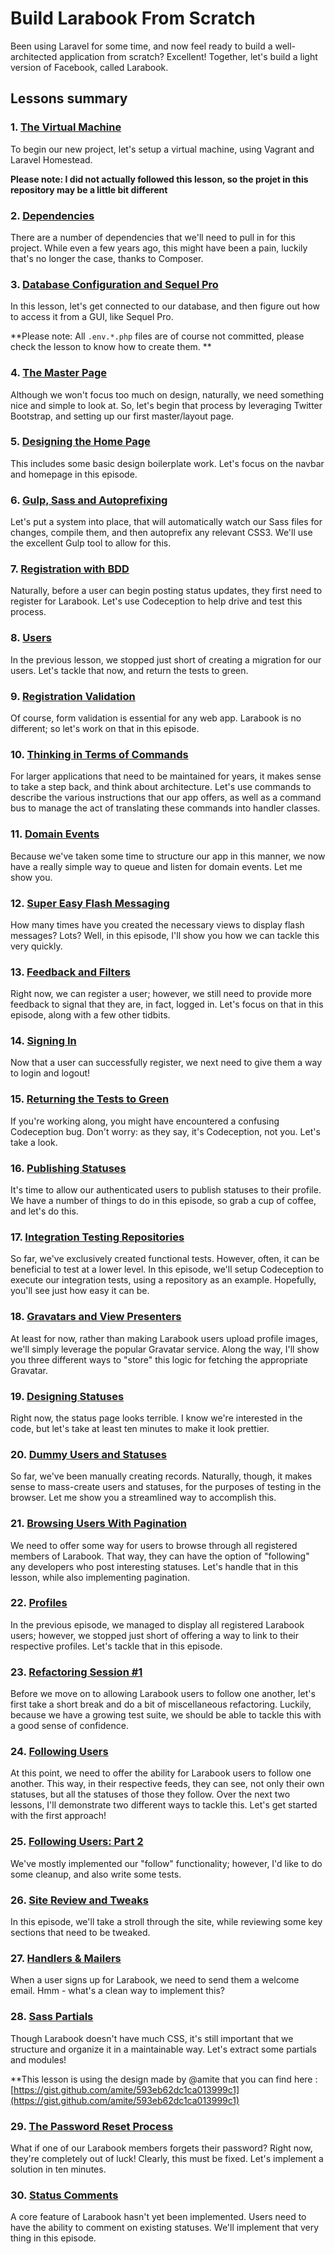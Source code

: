# Build Larabook From Scratch

Been using Laravel for some time, and now feel ready to build a well-architected application from scratch? Excellent! Together, let's build a light version of Facebook, called Larabook.

## Lessons summary

### 1. [The Virtual Machine](https://laracasts.com/series/build-a-laravel-app-from-scratch/episodes/1)

To begin our new project, let's setup a virtual machine, using Vagrant and Laravel Homestead.

**Please note: I did not actually followed this lesson, so the projet in this repository may be a little bit different**

### 2. [Dependencies](https://laracasts.com/series/build-a-laravel-app-from-scratch/episodes/2)

There are a number of dependencies that we'll need to pull in for this project. While even a few years ago, this might have been a pain, luckily that's no longer the case, thanks to Composer.

### 3. [Database Configuration and Sequel Pro](https://laracasts.com/series/build-a-laravel-app-from-scratch/episodes/3)

In this lesson, let's get connected to our database, and then figure out how to access it from a GUI, like Sequel Pro.

**Please note: All `.env.*.php` files are of course not committed, please check the lesson to know how to create them.  **

### 4. [The Master Page](https://laracasts.com/series/build-a-laravel-app-from-scratch/episodes/4)

Although we won't focus too much on design, naturally, we need something nice and simple to look at. So, let's begin that process by leveraging Twitter Bootstrap, and setting up our first master/layout page.

### 5. [Designing the Home Page](https://laracasts.com/series/build-a-laravel-app-from-scratch/episodes/5)

This includes some basic design boilerplate work. Let's focus on the navbar and homepage in this episode.

### 6. [Gulp, Sass and Autoprefixing](https://laracasts.com/series/build-a-laravel-app-from-scratch/episodes/6)

Let's put a system into place, that will automatically watch our Sass files for changes, compile them, and then autoprefix any relevant CSS3. We'll use the excellent Gulp tool to allow for this.

### 7. [Registration with BDD](https://laracasts.com/series/build-a-laravel-app-from-scratch/episodes/7)

Naturally, before a user can begin posting status updates, they first need to register for Larabook. Let's use Codeception to help drive and test this process.

### 8. [Users](https://laracasts.com/series/build-a-laravel-app-from-scratch/episodes/8)

In the previous lesson, we stopped just short of creating a migration for our users. Let's tackle that now, and return the tests to green.

### 9. [Registration Validation](https://laracasts.com/series/build-a-laravel-app-from-scratch/episodes/9)

Of course, form validation is essential for any web app. Larabook is no different; so let's work on that in this episode.

### 10. [Thinking in Terms of Commands](https://laracasts.com/series/build-a-laravel-app-from-scratch/episodes/10)

For larger applications that need to be maintained for years, it makes sense to take a step back, and think about architecture. Let's use commands to describe the various instructions that our app offers, as well as a command bus to manage the act of translating these commands into handler classes.

### 11. [Domain Events](https://laracasts.com/series/build-a-laravel-app-from-scratch/episodes/11)

Because we've taken some time to structure our app in this manner, we now have a really simple way to queue and listen for domain events. Let me show you.

### 12. [Super Easy Flash Messaging](https://laracasts.com/series/build-a-laravel-app-from-scratch/episodes/12)

How many times have you created the necessary views to display flash messages? Lots? Well, in this episode, I'll show you how we can tackle this very quickly.

### 13. [Feedback and Filters](https://laracasts.com/series/build-a-laravel-app-from-scratch/episodes/13)

Right now, we can register a user; however, we still need to provide more feedback to signal that they are, in fact, logged in. Let's focus on that in this episode, along with a few other tidbits.

### 14. [Signing In](https://laracasts.com/series/build-a-laravel-app-from-scratch/episodes/14)

Now that a user can successfully register, we next need to give them a way to login and logout!

### 15. [Returning the Tests to Green](https://laracasts.com/series/build-a-laravel-app-from-scratch/episodes/15)

If you're working along, you might have encountered a confusing Codeception bug. Don't worry: as they say, it's Codeception, not you. Let's take a look.

### 16. [Publishing Statuses](https://laracasts.com/series/build-a-laravel-app-from-scratch/episodes/16)

It's time to allow our authenticated users to publish statuses to their profile. We have a number of things to do in this episode, so grab a cup of coffee, and let's do this.

### 17. [Integration Testing Repositories](https://laracasts.com/series/build-a-laravel-app-from-scratch/episodes/17)

So far, we've exclusively created functional tests. However, often, it can be beneficial to test at a lower level. In this episode, we'll setup Codeception to execute our integration tests, using a repository as an example. Hopefully, you'll see just how easy it can be.

### 18. [Gravatars and View Presenters](https://laracasts.com/series/build-a-laravel-app-from-scratch/episodes/18)

At least for now, rather than making Larabook users upload profile images, we'll simply leverage the popular Gravatar service. Along the way, I'll show you three different ways to "store" this logic for fetching the appropriate Gravatar.

### 19. [Designing Statuses](https://laracasts.com/series/build-a-laravel-app-from-scratch/episodes/19)

Right now, the status page looks terrible. I know we're interested in the code, but let's take at least ten minutes to make it look prettier.

### 20. [Dummy Users and Statuses](https://laracasts.com/series/build-a-laravel-app-from-scratch/episodes/20)

So far, we've been manually creating records. Naturally, though, it makes sense to mass-create users and statuses, for the purposes of testing in the browser. Let me show you a streamlined way to accomplish this.

### 21. [Browsing Users With Pagination](https://laracasts.com/series/build-a-laravel-app-from-scratch/episodes/21)

We need to offer some way for users to browse through all registered members of Larabook. That way, they can have the option of "following" any developers who post interesting statuses. Let's handle that in this lesson, while also implementing pagination.

### 22. [Profiles](https://laracasts.com/series/build-a-laravel-app-from-scratch/episodes/22)

In the previous episode, we managed to display all registered Larabook users; however, we stopped just short of offering a way to link to their respective profiles. Let's tackle that in this episode.

### 23. [Refactoring Session #1](https://laracasts.com/series/build-a-laravel-app-from-scratch/episodes/23)

Before we move on to allowing Larabook users to follow one another, let's first take a short break and do a bit of miscellaneous refactoring. Luckily, because we have a growing test suite, we should be able to tackle this with a good sense of confidence.

### 24. [Following Users](https://laracasts.com/series/build-a-laravel-app-from-scratch/episodes/24)

At this point, we need to offer the ability for Larabook users to follow one another. This way, in their respective feeds, they can see, not only their own statuses, but all the statuses of those they follow. Over the next two lessons, I'll demonstrate two different ways to tackle this. Let's get started with the first approach!

### 25. [Following Users: Part 2](https://laracasts.com/series/build-a-laravel-app-from-scratch/episodes/25)

We've mostly implemented our "follow" functionality; however, I'd like to do some cleanup, and also write some tests.

### 26. [Site Review and Tweaks](https://laracasts.com/series/build-a-laravel-app-from-scratch/episodes/26)

In this episode, we'll take a stroll through the site, while reviewing some key sections that need to be tweaked.

### 27. [Handlers & Mailers](https://laracasts.com/series/build-a-laravel-app-from-scratch/episodes/27)

When a user signs up for Larabook, we need to send them a welcome email. Hmm - what's a clean way to implement this?

### 28. [Sass Partials](https://laracasts.com/series/build-a-laravel-app-from-scratch/episodes/28)

Though Larabook doesn't have much CSS, it's still important that we structure and organize it in a maintainable way. Let's extract some partials and modules!

**This lesson is using the design made by @amite that you can find here : [https://gist.github.com/amite/593eb62dc1ca013999c1](https://gist.github.com/amite/593eb62dc1ca013999c1)

### 29. [The Password Reset Process](https://laracasts.com/series/build-a-laravel-app-from-scratch/episodes/29)

What if one of our Larabook members forgets their password? Right now, they're completely out of luck! Clearly, this must be fixed. Let's implement a solution in ten minutes.

### 30. [Status Comments](https://laracasts.com/series/build-a-laravel-app-from-scratch/episodes/30)

A core feature of Larabook hasn't yet been implemented. Users need to have the ability to comment on existing statuses. We'll implement that very thing in this episode.
